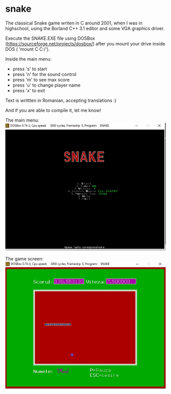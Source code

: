 # snake
The classical Snake game writen in C around 2001, when I was in highschool, using the Borland C++ 3.1 editor and some VGA graphics driver.

Execute the SNAKE.EXE file using DOSBox (https://sourceforge.net/projects/dosbox/) after you mount your drive inside DOS ( 'mount C C:/').

Inside the main menu:
- press 's' to start
- press 'n' for the sound control
- press 'm' to see max score
- press 'u' to change player name
- press 'x' to exit

Text is writtten in Romanian, accepting translations :)

And if you are able to compile it, let me know!

The main menu:
![main menu](https://github.com/vladtraistaru/snake/blob/main/screenshots/1.jpg?raw=true)

The game screen:
![game screen](https://github.com/vladtraistaru/snake/blob/main/screenshots/2.jpg?raw=true)


